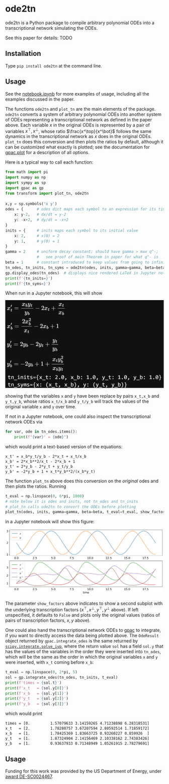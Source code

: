# ode2tn
ode2tn is a Python package to compile arbitrary polynomial ODEs into a transcriptional network simulating the ODEs.

See this paper for details: TODO

## Installation

Type `pip install ode2tn` at the command line.

## Usage

See the [notebook.ipynb](https://github.com/UC-Davis-molecular-computing/ode2tn/blob/main/notebook.ipynb) for more examples of usage, including all the examples discussed in the paper.

The functions `ode2tn` and `plot_tn` are the main elements of the package.
`ode2tn` converts a system of arbitrary polynomial ODEs into another system of ODEs representing a transcriptional network as defined in the paper above.
Each variable $x$ in the original ODEs is represented by a pair of variables $x^\top,x^\bot$, whose ratio $\frac{x^\top}{x^\bot}$ follows the same dynamics in the transcriptional network as $x$ does in the original ODEs.
`plot_tn` does this conversion and then plots the ratios by default, although it can be customized what exactly is plotted; 
see the documentation for [gpac.plot](https://gpac.readthedocs.io/en/latest/#gpac.ode.plot) for a description of all options.

Here is a typical way to call each function:

```python
from math import pi
import numpy as np
import sympy as sp
import gpac as gp
from transform import plot_tn, ode2tn

x,y = sp.symbols('x y')
odes = {      # odes dict maps each symbol to an expression for its time derivative
    x: y-2,   # dx/dt = y-2
    y: -x+2,  # dy/dt = -x+2
}
inits = {     # inits maps each symbol to its initial value
    x: 2,     # x(0) = 2
    y: 1,     # y(0) = 1
}
gamma = 2     # uniform decay constant; should have gamma > max q^-; 
              #   see proof of main Theorem in paper for what q^- is
beta = 1      # constant introduced to keep values from going to infinity or 0
tn_odes, tn_inits, tn_syms = ode2tn(odes, inits, gamma=gamma, beta=beta)
gp.display_odes(tn_odes)  # displays nice rendered LaTeX in Jupyter notebook
print(f'{tn_inits=}')
print(f'{tn_syms=}')
```

When run in a Jupyter notebook, this will show

![](images/ode-display.png)

showing that the variables `x` and `y` have been replace by pairs `x_t,x_b` and `y_t,y_b`, whose ratios `x_t/x_b` and `y_t/y_b` will track the values of the original variable `x` and `y` over time.

If not in a Jupyter notebook, one could also inspect the transcriptional network ODEs via
```python
for var, ode in tn_odes.items():
    print(f"{var}' = {ode}")
```
which would print a text-based version of the equations:
```
x_t' = x_b*y_t/y_b - 2*x_t + x_t/x_b
x_b' = 2*x_b**2/x_t - 2*x_b + 1
y_t' = 2*y_b - 2*y_t + y_t/y_b
y_b' = -2*y_b + 1 + x_t*y_b**2/(x_b*y_t)
```

The function `plot_tn` above does this conversion on the *original* odes and then plots the ratios.
Running 

```python
t_eval = np.linspace(0, 6*pi, 1000)
# note below it is odes and inits, not tn_odes and tn_inits
# plot_tn calls ode2tn to convert the ODEs before plotting
plot_tn(odes, inits, gamma=gamma, beta=beta, t_eval=t_eval, show_factors=True)
```

in a Jupyter notebook will show this figure:

![](images/sine-cosine-plot.svg)

The parameter `show_factors` above indicates to show a second subplot with the underlying transcription factors ($x^\top, x^\bot, y^\top, y^\bot$ above).
If left unspecified, it defaults to `False` and plots only the original values (ratios of pairs of transcription factors, $x,y$ above).

One could also hand the transcriptional network ODEs to [gpac](https://github.com/UC-Davis-molecular-computing/gpac) to integrate, if you want to directly access the data being plotted above.
The `OdeResult` object returned by `gpac.integrate_odes` is the same returned by [`scipy.integrate.solve_ivp`](https://docs.scipy.org/doc/scipy/reference/generated/scipy.integrate.solve_ivp.html), where the return value `sol` has a field `sol.y` that has the values of the variables in the order they were inserted into `tn_odes`, which will be the same as the order in which the original variables `x` and `y` were inserted, with `x_t` coming before `x_b`:

```python
t_eval = np.linspace(0, 2*pi, 5)
sol = gp.integrate_odes(tn_odes, tn_inits, t_eval)
print(f'times = {sol.t}')
print(f'x_t   = {sol.y[0]}')
print(f'x_b   = {sol.y[1]}')
print(f'y_t   = {sol.y[2]}')
print(f'y_b   = {sol.y[3]}')
```

which would print

```
times = [0.         1.57079633 3.14159265 4.71238898 6.28318531]
x_t   = [2.         1.78280757 3.67207594 2.80592514 1.71859172]
x_b   = [1.         1.78425369 1.83663725 0.93260227 0.859926  ]
y_t   = [1.         1.87324904 2.14156469 2.10338162 2.74383426]
y_b   = [1.         0.93637933 0.71348949 1.05261915 2.78279691]
```

## Usage
Funding for this work was provided by the US Department of Energy, under [award DE-SC0024467](https://pamspublic.science.energy.gov/WebPAMSExternal/Interface/Common/ViewPublicAbstract.aspx?rv=951d8de9-eec9-43a5-b112-357143330f8c&rtc=24&PRoleId=10).
